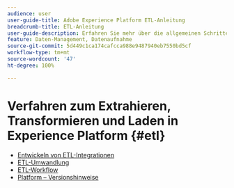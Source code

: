```yaml
---
audience: user
user-guide-title: Adobe Experience Platform ETL-Anleitung
breadcrumb-title: ETL-Anleitung
user-guide-description: Erfahren Sie mehr über die allgemeinen Schritte zum Erstellen sicherer Hochleistungs-Connectoren für die Dateneingabe in die Plattform.
feature: Daten-Management, Datenaufnahme
source-git-commit: 5d449c1ca174cafcca988e9487940eb7550bd5cf
workflow-type: tm+mt
source-wordcount: '47'
ht-degree: 100%

---
```



# Verfahren zum Extrahieren, Transformieren und Laden in Experience Platform {#etl}

- [Entwickeln von ETL-Integrationen](home.md)
- [ETL-Umwandlung](transformations.md)
- [ETL-Workflow](workflow.md)
- [Platform – Versionshinweise](https://docs.adobe.com/content/help/de-DE/experience-platform/release-notes/latest.html)